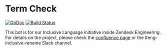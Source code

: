 # Term Check
[![GoDoc](https://img.shields.io/badge/godoc-reference-blue.svg)](https://godoc.org/github.com/zendesk/term-check)
[![Build Status](https://travis-ci.org/zendesk/term-check.svg?branch=master)](https://travis-ci.org/zendesk/term-check)

This bot is for our Inclusive Language initiative inside Zendesk Engineering. For details on the project, please check the [confluence page](https://zendesk.atlassian.net/wiki/spaces/ENG/pages/631834099/Engineering+Inclusion) or the #eng-inclusive-rename Slack channel.
